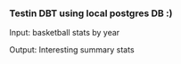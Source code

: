### Testin DBT using local postgres DB :)

 Input: basketball stats by year 

 Output: Interesting summary stats



